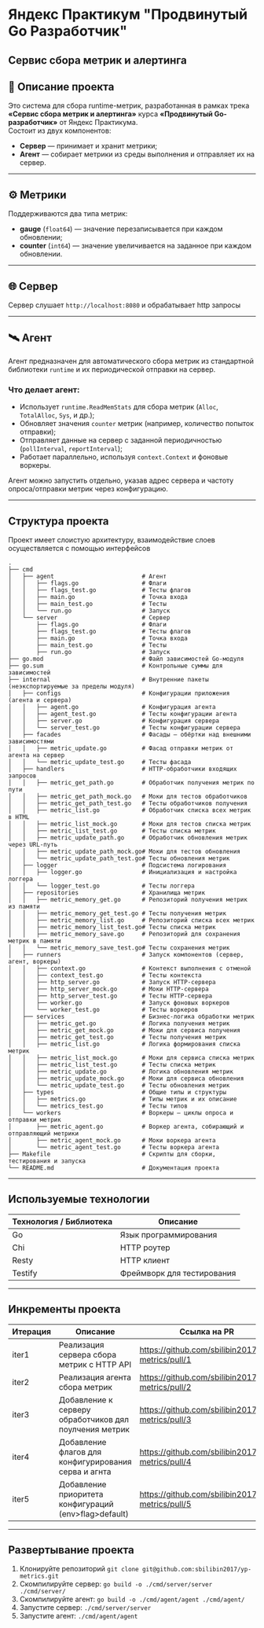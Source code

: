 # Яндекс Практикум "Продвинутый Go Разработчик"  
## Сервис сбора метрик и алертинга

## 📌 Описание проекта

Это система для сбора runtime-метрик, разработанная в рамках трека **«Сервис сбора метрик и алертинга»** курса **«Продвинутый Go-разработчик»** от Яндекс Практикума.  
Состоит из двух компонентов:

- **Сервер** — принимает и хранит метрики;
- **Агент** — собирает метрики из среды выполнения и отправляет их на сервер.

---

## ⚙️ Метрики

Поддерживаются два типа метрик:

- **gauge** (`float64`) — значение перезаписывается при каждом обновлении;
- **counter** (`int64`) — значение увеличивается на заданное при каждом обновлении.

---

## 🌐 Сервер

Сервер слушает `http://localhost:8080` и обрабатывает http запросы  

---

## 🛰 Агент

Агент предназначен для автоматического сбора метрик из стандартной библиотеки `runtime` и их периодической отправки на сервер.

### Что делает агент:

- Использует `runtime.ReadMemStats` для сбора метрик (`Alloc`, `TotalAlloc`, `Sys`, и др.);
- Обновляет значения `counter` метрик (например, количество попыток отправки);
- Отправляет данные на сервер с заданной периодичностью (`pollInterval`, `reportInterval`);
- Работает параллельно, используя `context.Context` и фоновые воркеры.

Агент можно запустить отдельно, указав адрес сервера и частоту опроса/отправки метрик через конфигурацию.

---

## Структура проекта

Проект имеет слоистую архитектуру, взаимодействие слоев осуществляется с помощью интерфейсов


```
.
├── cmd
│   ├── agent                         # Агент
│   │   ├── flags.go                  # Флаги
│   │   ├── flags_test.go             # Тесты флагов
│   │   ├── main.go                   # Точка входа
│   │   ├── main_test.go              # Тесты
│   │   └── run.go                    # Запуск
│   └── server                        # Сервер
│       ├── flags.go                  # Флаги
│       ├── flags_test.go             # Тесты флагов
│       ├── main.go                   # Точка входа
│       ├── main_test.go              # Тесты
│       ├── run.go                    # Запуск
├── go.mod                            # Файл зависимостей Go-модуля
├── go.sum                            # Контрольные суммы для зависимостей
├── internal                          # Внутренние пакеты (неэкспортируемые за пределы модуля)
│   ├── configs                       # Конфигурации приложения (агента и сервера)
│   │   ├── agent.go                  # Конфигурация агента
│   │   ├── agent_test.go             # Тесты конфигурации агента
│   │   ├── server.go                 # Конфигурация сервера
│   │   └── server_test.go            # Тесты конфигурации сервера
│   ├── facades                       # Фасады — обёртки над внешними зависимостями
│   │   ├── metric_update.go          # Фасад отправки метрик от агента на сервер
│   │   └── metric_update_test.go     # Тесты фасада
│   ├── handlers                      # HTTP-обработчики входящих запросов
│   │   ├── metric_get_path.go        # Обработчик получения метрик по пути
│   │   ├── metric_get_path_mock.go   # Моки для тестов обработчиков
│   │   ├── metric_get_path_test.go   # Тесты обработчиков получения
│   │   ├── metric_list.go            # Обработчик списка всех метрик в HTML
│   │   ├── metric_list_mock.go       # Моки для тестов списка метрик
│   │   ├── metric_list_test.go       # Тесты списка метрик
│   │   ├── metric_update_path.go     # Обработчик обновления метрик через URL-путь
│   │   ├── metric_update_path_mock.go# Моки для тестов обновления
│   │   └── metric_update_path_test.go# Тесты обновления метрик
│   ├── logger                        # Подсистема логирования
│   │   ├── logger.go                 # Инициализация и настройка логгера
│   │   └── logger_test.go            # Тесты логгера
│   ├── repositories                  # Хранилища метрик
│   │   ├── metric_memory_get.go      # Репозиторий получения метрик из памяти
│   │   ├── metric_memory_get_test.go # Тесты получения метрик
│   │   ├── metric_memory_list.go     # Репозиторий списка всех метрик
│   │   ├── metric_memory_list_test.go# Тесты списка метрик
│   │   ├── metric_memory_save.go     # Репозиторий для сохранения метрик в памяти
│   │   └── metric_memory_save_test.go# Тесты сохранения метрик
│   ├── runners                       # Запуск компонентов (сервер, агент, воркеры)
│   │   ├── context.go                # Контекст выполнения с отменой
│   │   ├── context_test.go           # Тесты контекста
│   │   ├── http_server.go            # Запуск HTTP-сервера
│   │   ├── http_server_mock.go       # Моки HTTP-сервера
│   │   ├── http_server_test.go       # Тесты HTTP-сервера
│   │   ├── worker.go                 # Запуск фоновых воркеров
│   │   └── worker_test.go            # Тесты воркеров
│   ├── services                      # Бизнес-логика обработки метрик
│   │   ├── metric_get.go             # Логика получения метрик
│   │   ├── metric_get_mock.go        # Моки для сервиса получения
│   │   ├── metric_get_test.go        # Тесты получения метрик
│   │   ├── metric_list.go            # Логика формирования списка метрик
│   │   ├── metric_list_mock.go       # Моки для сервиса списка метрик
│   │   ├── metric_list_test.go       # Тесты списка метрик
│   │   ├── metric_update.go          # Логика обновления метрик
│   │   ├── metric_update_mock.go     # Моки для сервиса обновления
│   │   └── metric_update_test.go     # Тесты обновления метрик
│   ├── types                         # Общие типы и структуры
│   │   ├── metrics.go                # Типы метрик и их описание
│   │   └── metrics_test.go           # Тесты типов
│   └── workers                       # Воркеры — циклы опроса и отправки метрик
│       ├── metric_agent.go           # Воркер агента, собирающий и отправляющий метрики
│       ├── metric_agent_mock.go      # Моки воркера агента
│       └── metric_agent_test.go      # Тесты воркера агента
├── Makefile                          # Скрипты для сборки, тестирования и запуска
└── README.md                         # Документация проекта
```

---

## Используемые технологии

| Технология / Библиотека | Описание                              |
|-------------------------|-------------------------------------|
| Go                      | Язык программирования                |
| Chi                     | HTTP роутер                         |
| Resty                   | HTTP клиент                         |
| Testify                 | Фреймворк для тестирования          |

---

## Инкременты проекта

| Итерация | Описание                                               | Ссылка на PR                         |
|----------|--------------------------------------------------------|------------------------------------|
| iter1    | Реализация сервера сбора метрик с HTTP API             | https://github.com/sbilibin2017/yp-metrics/pull/1|
| iter2    | Реализация агента сбора метрик                         | https://github.com/sbilibin2017/yp-metrics/pull/2|
| iter3    | Добавление к серверу обработчиков дял поулчения метрик | https://github.com/sbilibin2017/yp-metrics/pull/3|
| iter4    | Добавление флагов для конфигурирования серва и агнта   | https://github.com/sbilibin2017/yp-metrics/pull/4|
| iter5    | Добавление приоритета конфигураций (env>flag>default)  | https://github.com/sbilibin2017/yp-metrics/pull/5|

---

## Развертывание проекта

1. Клонируйте репозиторий ```git clone git@github.com:sbilibin2017/yp-metrics.git```
2. Скомпилируйте сервер: ```go build -o ./cmd/server/server ./cmd/server/```
3. Скомпилируйте агент: ```go build -o ./cmd/agent/agent ./cmd/agent/```
4. Запустите сервер: ```./cmd/server/server```
5. Запустите агент: ```./cmd/agent/agent```